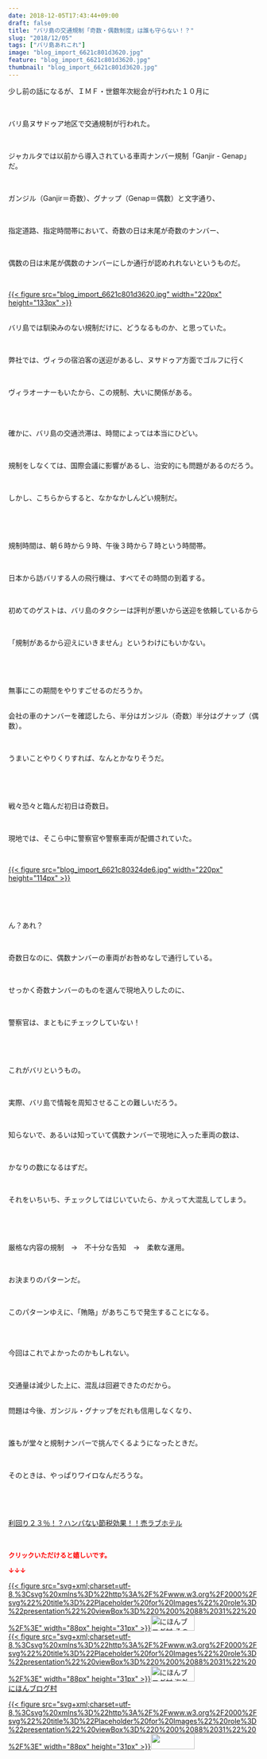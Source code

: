 ```yaml
---
date: 2018-12-05T17:43:44+09:00
draft: false
title: "バリ島の交通規制「奇数・偶数制度」は誰も守らない！？"
slug: "2018/12/05"
tags: ["バリ島あれこれ"]
image: "blog_import_6621c801d3620.jpg"
feature: "blog_import_6621c801d3620.jpg"
thumbnail: "blog_import_6621c801d3620.jpg"
---
```

<p>少し前の話になるが、ＩＭＦ・世銀年次総会が行われた１０月に</p><p> </p><p>バリ島ヌサドゥア地区で交通規制が行われた。</p><p> </p><p>ジャカルタでは以前から導入されている車両ナンバー規制「Ganjir - Genap」だ。</p><p> </p><p>ガンジル（Ganjir＝奇数）、グナップ（Genap＝偶数）と文字通り、</p><p> </p><p>指定道路、指定時間帯において、奇数の日は末尾が奇数のナンバー、</p><p> </p><p>偶数の日は末尾が偶数のナンバーにしか通行が認めれれないというものだ。</p><p> </p><p><a href="blog_import_6621c801d3620.jpg">{{< figure src="blog_import_6621c801d3620.jpg" width="220px" height="133px" >}}</a></p><p><br/>バリ島では馴染みのない規制だけに、どうなるものか、と思っていた。</p><p> </p><p>弊社では、ヴィラの宿泊客の送迎があるし、ヌサドゥア方面でゴルフに行く</p><p> </p><p>ヴィラオーナーもいたから、この規制、大いに関係がある。</p><p> </p><p><br/>確かに、バリ島の交通渋滞は、時間によっては本当にひどい。</p><p> </p><p>規制をしなくては、国際会議に影響があるし、治安的にも問題があるのだろう。</p><p> </p><p>しかし、こちらからすると、なかなかしんどい規制だ。</p><p> </p><p> </p><p>規制時間は、朝６時から９時、午後３時から７時という時間帯。</p><p> </p><p>日本から訪バリする人の飛行機は、すべてその時間の到着する。</p><p> </p><p>初めてのゲストは、バリ島のタクシーは評判が悪いから送迎を依頼しているから</p><p> </p><p>「規制があるから迎えにいきません」というわけにもいかない。</p><p> </p><p> </p><p>無事にこの期間をやりすごせるのだろうか。</p><p><br/>会社の車のナンバーを確認したら、半分はガンジル（奇数）半分はグナップ（偶数）。</p><p> </p><p>うまいことやりくりすれば、なんとかなりそうだ。</p><p> </p><p> </p><p>戦々恐々と臨んだ初日は奇数日。</p><p> </p><p>現地では、そこら中に警察官や警察車両が配備されていた。</p><p> </p><p><a href="blog_import_6621c80324de6.jpg">{{< figure src="blog_import_6621c80324de6.jpg" width="220px" height="114px" >}}</a></p><p> </p><p> </p><p>ん？あれ？</p><p> </p><p>奇数日なのに、偶数ナンバーの車両がお咎めなしで通行している。</p><p> </p><p>せっかく奇数ナンバーのものを選んで現地入りしたのに、</p><p> </p><p>警察官は、まともにチェックしていない！</p><p> </p><p> </p><p>これがバリというもの。</p><p> </p><p>実際、バリ島で情報を周知させることの難しいだろう。</p><p> </p><p>知らないで、あるいは知っていて偶数ナンバーで現地に入った車両の数は、</p><p> </p><p>かなりの数になるはずだ。</p><p> </p><p>それをいちいち、チェックしてはじいていたら、かえって大混乱してしまう。</p><p> </p><p> </p><p>厳格な内容の規制　→　不十分な告知　→　柔軟な運用。</p><p> </p><p>お決まりのパターンだ。</p><p> </p><p>このパターンゆえに、「賄賂」があちこちで発生することになる。</p><p> </p><p><br/>今回はこれでよかったのかもしれない。</p><p> </p><p>交通量は減少した上に、混乱は回避できたのだから。</p><p><br/>問題は今後、ガンジル・グナップをだれも信用しなくなり、</p><p> </p><p>誰もが堂々と規制ナンバーで挑んでくるようになったときだ。</p><p> </p><p>そのときは、やっぱりワイロなんだろうな。</p><p> </p><p> </p><p><a href="entry-12416230297.html#_=_" target="_blank">利回り２３％！？ハンパない節税効果！！売ラブホテル</a></p><p> </p><p><font color="#ff0000" size="2"><strong>クリックいただけると嬉しいです。</strong></font></p><p><font color="#ff0000" size="2"><strong>↓↓↓</strong></font></p><p><a href="ranking.html?p_cid=01260127" id="&amp;blogmura_banner" target="_blank">{{< figure src="svg+xml;charset=utf-8,%3Csvg%20xmlns%3D%22http%3A%2F%2Fwww.w3.org%2F2000%2Fsvg%22%20title%3D%22Placeholder%20for%20Images%22%20role%3D%22presentation%22%20viewBox%3D%220%200%2088%2031%22%20%2F%3E" width="88px" height="31px" >}}<noscript><img alt="にほんブログ村 その他生活ブログ 不動産投資へ" border="0" height="31" src="https://img-proxy.blog-video.jp/images?url=http%3A%2F%2Flife.blogmura.com%2Fhudousantoushi%2Fimg%2Fhudousantoushi88_31.gif" width="88"></noscript></a><br/><a href="ranking.html?p_cid=01260127" target="_blank">{{< figure src="svg+xml;charset=utf-8,%3Csvg%20xmlns%3D%22http%3A%2F%2Fwww.w3.org%2F2000%2Fsvg%22%20title%3D%22Placeholder%20for%20Images%22%20role%3D%22presentation%22%20viewBox%3D%220%200%2088%2031%22%20%2F%3E" width="88px" height="31px" >}}<noscript><img alt="にほんブログ村 海外生活ブログ バリ島情報へ" border="0" height="31" src="https://img-proxy.blog-video.jp/images?url=http%3A%2F%2Foverseas.blogmura.com%2Fbali%2Fimg%2Fbali88_31.gif" width="88"></noscript></a><br/><a href="ranking.html?p_cid=01260127" target="_blank">にほんブログ村</a></p><p><a href="link.php?1804582" title="人気ブログランキングへ">{{< figure src="svg+xml;charset=utf-8,%3Csvg%20xmlns%3D%22http%3A%2F%2Fwww.w3.org%2F2000%2Fsvg%22%20title%3D%22Placeholder%20for%20Images%22%20role%3D%22presentation%22%20viewBox%3D%220%200%2088%2031%22%20%2F%3E" width="88px" height="31px" >}}<noscript><img border="0" height="31" src="https://blog.with2.net/img/banner/banner_22.gif" width="88"></noscript></a></p><p> </p>

